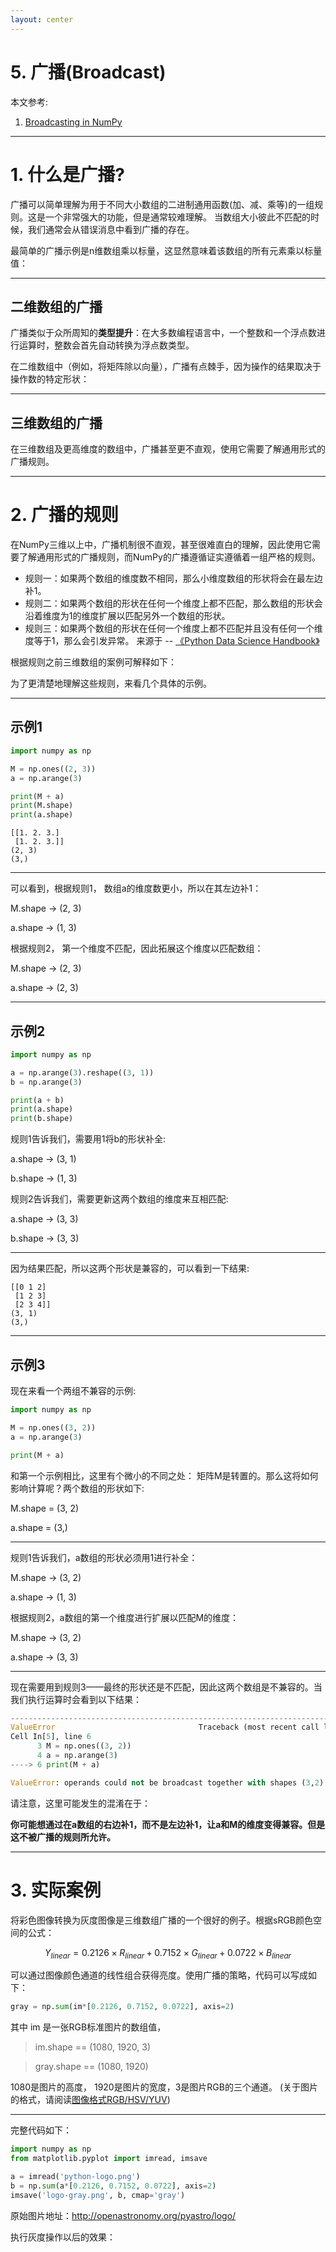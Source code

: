 ```yaml
---
layout: center
---
```


# 5. 广播(Broadcast)

本文参考: 

1. [Broadcasting in NumPy](https://towardsdatascience.com/broadcasting-in-numpy-58856f926d73)

---

# 1. 什么是广播?
广播可以简单理解为用于不同大小数组的二进制通用函数(加、减、乘等)的一组规则。这是一个非常强大的功能，但是通常较难理解。
当数组大小彼此不匹配的时候，我们通常会从错误消息中看到广播的存在。

最简单的广播示例是n维数组乘以标量，这显然意味着该数组的所有元素乘以标量值：

<!-- ![](./img/numpy-broadcast-01.png) -->

---

## 二维数组的广播

广播类似于众所周知的**类型提升**：在大多数编程语言中，一个整数和一个浮点数进行运算时，整数会首先自动转换为浮点数类型。

在二维数组中（例如，将矩阵除以向量），广播有点棘手，因为操作的结果取决于操作数的特定形状：
<!-- ![](./img/numpy-broadcast-02.png) -->

---

## 三维数组的广播

在三维数组及更高维度的数组中，广播甚至更不直观，使用它需要了解通用形式的广播规则。
<!-- ![](./img/numpy-broadcast-03.png) -->

---

# 2. 广播的规则
在NumPy三维以上中，广播机制很不直观，甚至很难直白的理解，因此使用它需要了解通用形式的广播规则，而NumPy的广播遵循证实遵循着一组严格的规则。
- 规则一：如果两个数组的维度数不相同，那么小维度数组的形状将会在最左边补1。
- 规则二：如果两个数组的形状在任何一个维度上都不匹配，那么数组的形状会沿着维度为1的维度扩展以匹配另外一个数组的形状。
- 规则三：如果两个数组的形状在任何一个维度上都不匹配并且没有任何一个维度等于1，那么会引发异常。
来源于 -- [《Python Data Science Handbook》](https://www.oreilly.com/library/view/python-data-science/9781491912126/)

根据规则之前三维数组的案例可解释如下：
<!-- ![](./img/numpy-broadcast-04.png) -->

为了更清楚地理解这些规则，来看几个具体的示例。

---

## 示例1

```python showLineNumbers
import numpy as np

M = np.ones((2, 3))
a = np.arange(3)

print(M + a)
print(M.shape)
print(a.shape)
```


```
[[1. 2. 3.]
 [1. 2. 3.]]
(2, 3)
(3,)
```

---

可以看到，根据规则1， 数组a的维度数更小，所以在其左边补1：

M.shape -> (2, 3)

a.shape -> (1, 3)

根据规则2， 第一个维度不匹配，因此拓展这个维度以匹配数组：

M.shape -> (2, 3)

a.shape -> (2, 3)

---

## 示例2


```python showLineNumbers
import numpy as np

a = np.arange(3).reshape((3, 1))
b = np.arange(3)

print(a + b)
print(a.shape)
print(b.shape)
```
规则1告诉我们，需要用1将b的形状补全:

a.shape -> (3, 1)

b.shape -> (1, 3)

规则2告诉我们，需要更新这两个数组的维度来互相匹配:


a.shape -> (3, 3)

b.shape -> (3, 3)

---

因为结果匹配，所以这两个形状是兼容的，可以看到一下结果: 

```
[[0 1 2]
 [1 2 3]
 [2 3 4]]
(3, 1)
(3,)
```

---

## 示例3

现在来看一个两组不兼容的示例:

```python showLineNumbers
import numpy as np

M = np.ones((3, 2))
a = np.arange(3)

print(M + a)
```
和第一个示例相比，这里有个微小的不同之处： 矩阵M是转置的。那么这将如何影响计算呢？两个数组的形状如下:

M.shape = (3, 2)

a.shape = (3,)

---

规则1告诉我们，a数组的形状必须用1进行补全：

M.shape -> (3, 2)

a.shape -> (1, 3)

根据规则2，a数组的第一个维度进行扩展以匹配M的维度：

M.shape -> (3, 2)

a.shape -> (3, 3)

---

现在需要用到规则3——最终的形状还是不匹配，因此这两个数组是不兼容的。当我们执行运算时会看到以下结果：

```python
---------------------------------------------------------------------------
ValueError                                Traceback (most recent call last)
Cell In[5], line 6
      3 M = np.ones((3, 2))
      4 a = np.arange(3)
----> 6 print(M + a)

ValueError: operands could not be broadcast together with shapes (3,2) (3,) 
```

请注意，这里可能发生的混淆在于：

**你可能想通过在a数组的右边补1，而不是左边补1，让a和M的维度变得兼容。但是这不被广播的规则所允许。**

---

# 3. 实际案例

将彩色图像转换为灰度图像是三维数组广播的一个很好的例子。根据sRGB颜色空间的公式：

$$
Y_{linear} = 0.2126 \times R_{linear} + 0.7152 \times G_{linear} + 0.0722 \times B_{linear}
$$

可以通过图像颜色通道的线性组合获得亮度。使用广播的策略，代码可以写成如下：
```python
gray = np.sum(im*[0.2126, 0.7152, 0.0722], axis=2)
```
其中 im 是一张RGB标准图片的数组值，

>im.shape == (1080, 1920, 3)

>gray.shape == (1080, 1920)

1080是图片的高度， 1920是图片的宽度，3是图片RGB的三个通道。
(关于图片的格式，请阅读[图像格式RGB/HSV/YUV](https://zhuanlan.zhihu.com/p/95952096))

---

完整代码如下：

```python showLineNumbers
import numpy as np
from matplotlib.pyplot import imread, imsave

a = imread('python-logo.png')
b = np.sum(a*[0.2126, 0.7152, 0.0722], axis=2)
imsave('logo-gray.png', b, cmap='gray')
```
原始图片地址：http://openastronomy.org/pyastro/logo/

执行灰度操作以后的效果：

<!-- ![](./img/numpy-broadcast-05.png) -->

